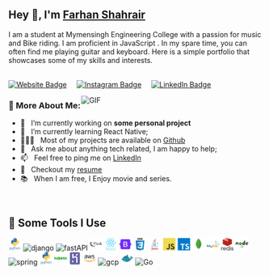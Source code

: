 
<h2>Hey 👋, I'm <a href="https://farhanshahriar.me/">Farhan Shahrair</a></h2>
 I am a student at Mymensingh Engineering College with a passion for music and Bike riding. I am proficient in JavaScript . In my spare time, you can often find me playing guitar and keyboard. Here is a simple portfolio that showcases some of my skills and interests. 
<br/>
<br/>


<p>
<a href="https://farhanshahriar.me/"><img src="https://www.iconfinder.com/icons/326663/download/png/48" alt="Website Badge"></a> &nbsp;&nbsp;&nbsp;
<a href="https://instagram.com/fa.rhan5300"><img src="https://www.iconfinder.com/icons/1298747/download/png/48" alt="Instagram Badge"></a> &nbsp;&nbsp;&nbsp;
<a href="https://www.linkedin.com/in/farhan-shahriar-hossain/"><img src="https://www.iconfinder.com/icons/317725/download/png/48" alt="LinkedIn Badge" /></a>

 
</p>

<img align="right" alt="GIF" src="https://media0.giphy.com/media/yYSSBtDgbbRzq/giphy.gif" width="360px"/>
  
### 🧐 More About Me:

- 🔭 &nbsp; I’m currently working on **some personal project**
- 🌱 &nbsp; I’m currently learning React Native; 
- 👨🏻‍💻 &nbsp; Most of my projects are available on [Github](https://github.com/frhnshhrr?tab=repositories)
 - 💬 &nbsp; Ask me about anything tech related, I am happy to help;
- 📫 &nbsp; Feel free to ping me on [LinkedIn](https://www.linkedin.com/in/farhan-shahriar-hossain/)
- 📝 &nbsp; Checkout my [resume](https://www.farhanshahriar.pages.dev/assets/cv/Farhan_Resume.pdf)
- 📚 &nbsp; When I am free, I Enjoy movie and series.  

<br>
<h2>🚀 Some Tools I Use</h2>
<p align="left">
<img src="https://raw.githubusercontent.com/devicons/devicon/master/icons/python/python-original-wordmark.svg" alt="python" width="25" height="25" />
<img src="https://cdn.jsdelivr.net/gh/devicons/devicon/icons/django/django-plain-wordmark.svg" alt="django" width="25" height="25" />
<img src="https://cdn.jsdelivr.net/gh/devicons/devicon/icons/fastapi/fastapi-original-wordmark.svg" alt="fastAPI" width="25" height="25" />
<img src="https://raw.githubusercontent.com/devicons/devicon/master/icons/flask/flask-original-wordmark.svg" alt="flask" width="25" height="25" />
<img src="https://raw.githubusercontent.com/devicons/devicon/master/icons/react/react-original-wordmark.svg" alt="react" width="25" height="25" />
 
 
<img src="https://raw.githubusercontent.com/devicons/devicon/master/icons/bootstrap/bootstrap-plain.svg" alt="bootstrap" width="25" height="25" />
<img src="https://raw.githubusercontent.com/devicons/devicon/master/icons/css3/css3-original-wordmark.svg" alt="css3" width="25" height="25" />
 
<img src="https://raw.githubusercontent.com/devicons/devicon/master/icons/java/java-original-wordmark.svg" alt="java" width="25" height="25" />
<img src="https://raw.githubusercontent.com/devicons/devicon/master/icons/javascript/javascript-original.svg" alt="javascript" width="25" height="25" />
<img src="https://raw.githubusercontent.com/devicons/devicon/master/icons/typescript/typescript-original.svg" alt="typescript" width="25" height="25" />
 
<img src="https://raw.githubusercontent.com/devicons/devicon/master/icons/mongodb/mongodb-original.svg" alt="mongodb" width="25" height="25" />
<img src="https://raw.githubusercontent.com/devicons/devicon/master/icons/mysql/mysql-original-wordmark.svg" alt="mysql" width="25" height="25" />
<img src="https://raw.githubusercontent.com/devicons/devicon/master/icons/redis/redis-original-wordmark.svg" alt="redis" width="25" height="25" />
<img src="https://raw.githubusercontent.com/devicons/devicon/master/icons/nodejs/nodejs-original-wordmark.svg" alt="nodejs" width="25" height="25" />
<img src="https://www.vectorlogo.zone/logos/springio/springio-icon.svg" alt="spring" width="25" height="25" />
<img src="https://raw.githubusercontent.com/devicons/devicon/master/icons/python/python-original-wordmark.svg" alt="python" width="25" height="25" />
<img src="https://raw.githubusercontent.com/devicons/devicon/master/icons/nginx/nginx-original.svg" alt="nginx" width="25" height="25" />
 
<img src="https://raw.githubusercontent.com/devicons/devicon/master/icons/heroku/heroku-plain.svg" alt="heroku" width="25" height="25" />
 
<img src="https://raw.githubusercontent.com/github/explore/80688e429a7d4ef2fca1e82350fe8e3517d3494d/topics/aws/aws.png" alt="aws" width="25" height="25" />
<img src="https://www.vectorlogo.zone/logos/google_cloud/google_cloud-icon.svg" alt="gcp" width="25" height="25" />
<img src="https://raw.githubusercontent.com/devicons/devicon/master/icons/docker/docker-original.svg" alt="Docker" width="25" height="25" />
 
<img src="https://cdn.jsdelivr.net/gh/devicons/devicon/icons/go/go-original.svg" alt="Go" width="25" height="25" />
</p>
<!-- <img src="https://github-readme-stats.vercel.app/api?username=raihanmiraj&show_icons=true&count_private=true" alt="raihanmiraj" />
<p><img src="https://visitor-badge.glitch.me/badge?page_id=raihanmiraj.raihanmiraj" alt="visitors"></p> -->